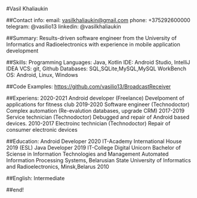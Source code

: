 #Vasil Khaliaukin

##Contact info: email: vasilkhaliaukin@gmail.com phone: +375292600000 telegram: @vasilio13 linkedin: @vasilkhaliaukin

##Summary: Results-driven software engineer from the University of Informatics and Radioelectronics with experience in mobile application development

##Skills: Programming Languages: Java, Kotlin IDE: Android Studio, IntelliJ IDEA VCS: git, Github Databases: SQL,SQLite,MySQL,MySQL WorkBench OS: Android, Linux, Windows

##Code Examples: https://github.com/vasilio13/BroadcastReceiver

##Experiens: 2020-2021 Android developer (Freelance) Develpoment of applications for fitness club 2019-2020 Software engineer (Technodoctor) Complex automation (Re-evalution databases, upgrade CRM) 2017-2019 Service technician (Technodoctor) Debugged and repair of Android based devices. 2010-2017 Electroinc technician (Technodoctor) Repair of consumer electronic devices

##Education: Android Developer 2020 IT-Academy International House 2019 (ESL) Java Developer 2019 IT-College Digital Unicorn Bachelor of Sciense in Information Technologies and Management Automated Information Processing Systems, Belarusian State University of Informatics and Radioelectronics, Minsk,Belarus 2010

##English: Intermediate

##end!
